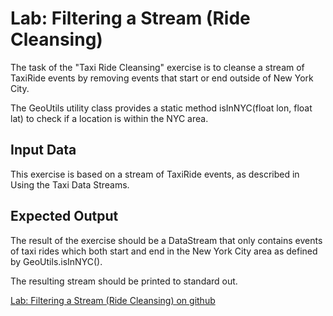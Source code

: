 # Lab: Filtering a Stream (Ride Cleansing)

The task of the "Taxi Ride Cleansing" exercise is to cleanse a stream of TaxiRide events by removing events that start or end outside of New York City.

The GeoUtils utility class provides a static method isInNYC(float lon, float lat) to check if a location is within the NYC area.

Input Data
--
This exercise is based on a stream of TaxiRide events, as described in Using the Taxi Data Streams.

Expected Output
--
The result of the exercise should be a DataStream<TaxiRide> that only contains events of taxi rides which both start and end in the New York City area as defined by GeoUtils.isInNYC().

The resulting stream should be printed to standard out.

[Lab: Filtering a Stream (Ride Cleansing) on github](https://github.com/apache/flink-training/tree/release-1.16/ride-cleansing)